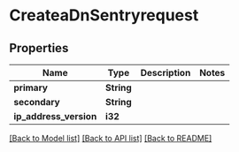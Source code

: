 # CreateaDnSentryrequest

## Properties

Name | Type | Description | Notes
------------ | ------------- | ------------- | -------------
**primary** | **String** |  | 
**secondary** | **String** |  | 
**ip_address_version** | **i32** |  | 

[[Back to Model list]](../README.md#documentation-for-models) [[Back to API list]](../README.md#documentation-for-api-endpoints) [[Back to README]](../README.md)



